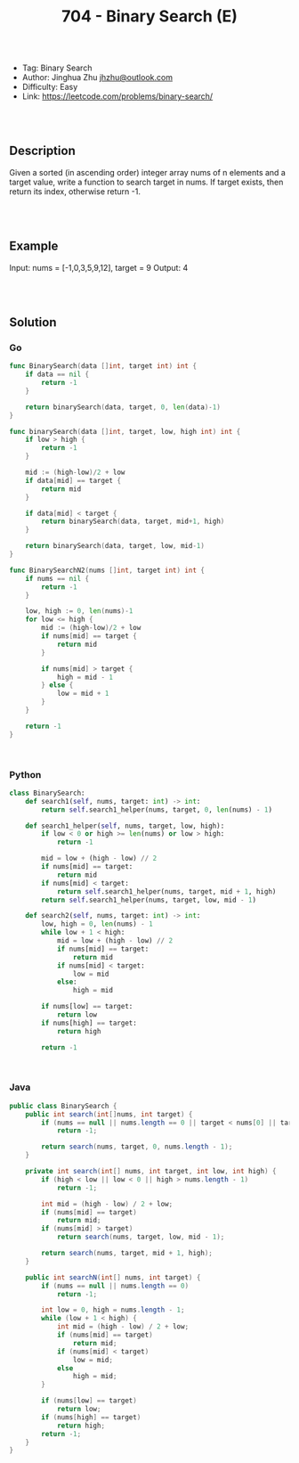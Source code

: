# <center>704 - Binary Search (E)</center>



<br></br>

* Tag: Binary Search
* Author: Jinghua Zhu <jhzhu@outlook.com>
* Difficulty: Easy
* Link: https://leetcode.com/problems/binary-search/

<br></br>



## Description
Given a sorted (in ascending order) integer array nums of n elements and a target value, write a function to search target in nums. If target exists, then return its index, otherwise return -1.

<br></br>



## Example
Input: nums = [-1,0,3,5,9,12], target = 9
Output: 4

<br></br>



## Solution
### Go
```go
func BinarySearch(data []int, target int) int {
	if data == nil {
		return -1
	}

	return binarySearch(data, target, 0, len(data)-1)
}

func binarySearch(data []int, target, low, high int) int {
	if low > high {
		return -1
	}

	mid := (high-low)/2 + low
	if data[mid] == target {
		return mid
	}

	if data[mid] < target {
		return binarySearch(data, target, mid+1, high)
	}

	return binarySearch(data, target, low, mid-1)
}
```

```go
func BinarySearchN2(nums []int, target int) int {
	if nums == nil {
		return -1
	}

	low, high := 0, len(nums)-1
	for low <= high {
		mid := (high-low)/2 + low
		if nums[mid] == target {
			return mid
		}

		if nums[mid] > target {
			high = mid - 1
		} else {
			low = mid + 1
		}
	}

	return -1
}
```

<br>


### Python
```python
class BinarySearch:
    def search1(self, nums, target: int) -> int:
        return self.search1_helper(nums, target, 0, len(nums) - 1)

    def search1_helper(self, nums, target, low, high):
        if low < 0 or high >= len(nums) or low > high:
            return -1

        mid = low + (high - low) // 2
        if nums[mid] == target:
            return mid
        if nums[mid] < target:
            return self.search1_helper(nums, target, mid + 1, high)
        return self.search1_helper(nums, target, low, mid - 1)

    def search2(self, nums, target: int) -> int:
        low, high = 0, len(nums) - 1
        while low + 1 < high:
            mid = low + (high - low) // 2
            if nums[mid] == target:
                return mid
            if nums[mid] < target:
                low = mid
            else:
                high = mid

        if nums[low] == target:
            return low
        if nums[high] == target:
            return high

        return -1
```

<br>


### Java
```java
public class BinarySearch {
	public int search(int[]nums, int target) {
		if (nums == null || nums.length == 0 || target < nums[0] || target > nums[nums.length - 1])
			return -1;

		return search(nums, target, 0, nums.length - 1);
	}

    private int search(int[] nums, int target, int low, int high) {
        if (high < low || low < 0 || high > nums.length - 1)
            return -1;

        int mid = (high - low) / 2 + low;
        if (nums[mid] == target)
            return mid;
        if (nums[mid] > target)
            return search(nums, target, low, mid - 1);

        return search(nums, target, mid + 1, high);
    }

	public int searchN(int[] nums, int target) {
	    if (nums == null || nums.length == 0)
	        return -1;

	    int low = 0, high = nums.length - 1;
	    while (low + 1 < high) {
	        int mid = (high - low) / 2 + low;
	        if (nums[mid] == target)
	            return mid;
	        if (nums[mid] < target)
	        	low = mid;
	        else
	        	high = mid;
	    }

	    if (nums[low] == target)
	        return low;
	    if (nums[high] == target)
	        return high;
	    return -1;
	}
}
```
